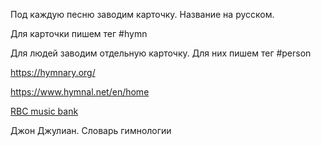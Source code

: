 Под каждую песню заводим карточку. Название на русском.

Для карточки пишем тег #hymn

Для людей заводим отдельную карточку. Для них пишем тег #person

https://hymnary.org/

https://www.hymnal.net/en/home

[RBC music bank](https://drive.google.com/drive/folders/1peZeO-YxxWa0oOcP868L303Hn8Uy6UaX)

Джон Джулиан. Словарь гимнологии
